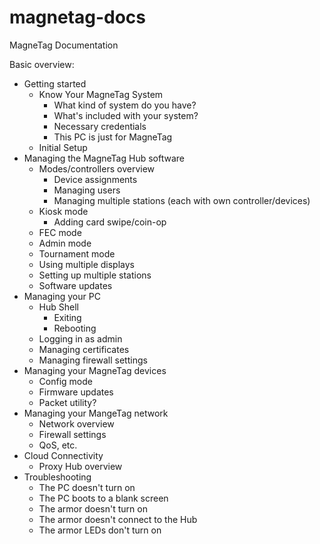 # magnetag-docs
MagneTag Documentation

Basic overview:
* Getting started
  * Know Your MagneTag System
    * What kind of system do you have?
    * What's included with your system?
    * Necessary credentials
    * This PC is just for MagneTag
  * Initial Setup
* Managing the MagneTag Hub software
  * Modes/controllers overview
    * Device assignments
    * Managing users
    * Managing multiple stations (each with own controller/devices)
  * Kiosk mode
    * Adding card swipe/coin-op
  * FEC mode
  * Admin mode
  * Tournament mode
  * Using multiple displays
  * Setting up multiple stations
  * Software updates
* Managing your PC
  * Hub Shell
    * Exiting
    * Rebooting
  * Logging in as admin
  * Managing certificates
  * Managing firewall settings
* Managing your MagneTag devices
  * Config mode
  * Firmware updates
  * Packet utility?
* Managing your MangeTag network
  * Network overview
  * Firewall settings
  * QoS, etc.
* Cloud Connectivity
  * Proxy Hub overview
* Troubleshooting
  * The PC doesn't turn on
  * The PC boots to a blank screen
  * The armor doesn't turn on
  * The armor doesn't connect to the Hub
  * The armor LEDs don't turn on  
